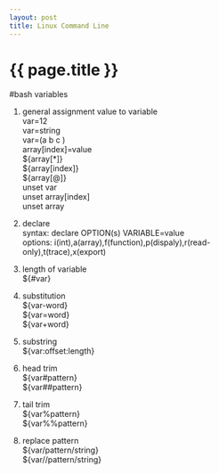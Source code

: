 ```yaml
---
layout: post
title: Linux Command Line
---
```


{{ page.title }}
================
#bash variables
1. general assignment value to variable  
var=12  
var=string  
var=(a b c )  
array[index]=value  
${array[*]}  
${array[index]}  
${array[@]}  
unset var  
unset array[index]  
unset array  

2. declare  
syntax: declare OPTION(s) VARIABLE=value  
options: i(int),a(array),f(function),p(dispaly),r(read-only),t(trace),x(export)

3. length of variable  
${#var}  

4. substitution  
${var-word}  
${var=word}  
${var+word}  

5. substring  
${var:offset:length}  

6. head trim  
${var#pattern}  
${var##pattern}  

7. tail trim  
${var%pattern}  
${var%%pattern}  

8. replace pattern  
${var/pattern/string}  
${var//pattern/string}
